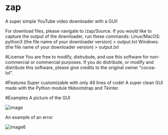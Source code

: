 # zap
A super simple YouTube video downloader with a GUI!

For download files, please navigate to /zap/Source.
If you would like to capture the output of the downloader, run these commands:
Linux/MacOS: python3 (the file name of your downloader version) > output.txt
Windows: (the file name of your downloader version) > output.txt

#License
You are free to modify, distrubute, and use this software for non-commercial or commercial purposes. If you do distribute, or modify and distribute this software, please give credits to the original owner "cocoa-lol".

#Features
Super customizable with only 49 lines of code!
A super clean GUI made with the Python module ttkbootstrap and Tkinter.

#Examples
A picture of the GUI

![image](https://github.com/user-attachments/assets/e1259fa6-ef32-4532-a766-8ca64b1079a7)

An example of an error

![image](https://github.com/user-attachments/assets/7af70e92-7da0-4a15-8224-4def8277a373)6
